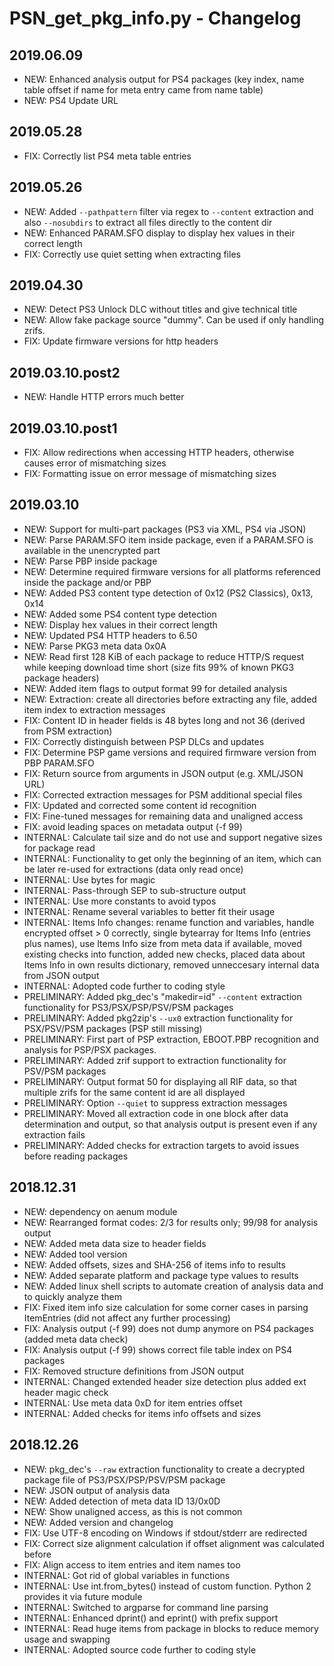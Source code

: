 # PSN_get_pkg_info.py - Changelog

## 2019.06.09
* NEW: Enhanced analysis output for PS4 packages (key index, name table offset if name for meta entry came from name table)
* NEW: PS4 Update URL

## 2019.05.28
* FIX: Correctly list PS4 meta table entries

## 2019.05.26
* NEW: Added `--pathpattern` filter via regex to `--content` extraction and also `--nosubdirs` to extract all files directly to the content dir
* NEW: Enhanced PARAM.SFO display to display hex values in their correct length
* FIX: Correctly use quiet setting when extracting files

## 2019.04.30
* NEW: Detect PS3 Unlock DLC without titles and give technical title
* NEW: Allow fake package source "dummy". Can be used if only handling zrifs.
* FIX: Update firmware versions for http headers

## 2019.03.10.post2
* NEW: Handle HTTP errors much better

## 2019.03.10.post1
* FIX: Allow redirections when accessing HTTP headers, otherwise causes error of mismatching sizes
* FIX: Formatting issue on error message of mismatching sizes

## 2019.03.10
* NEW: Support for multi-part packages (PS3 via XML, PS4 via JSON)
* NEW: Parse PARAM.SFO item inside package, even if a PARAM.SFO is available in the unencrypted part
* NEW: Parse PBP inside package
* NEW: Determine required firmware versions for all platforms referenced inside the package and/or PBP
* NEW: Added PS3 content type detection of 0x12 (PS2 Classics), 0x13, 0x14
* NEW: Added some PS4 content type detection
* NEW: Display hex values in their correct length
* NEW: Updated PS4 HTTP headers to 6.50
* NEW: Parse PKG3 meta data 0x0A
* NEW: Read first 128 KiB of each package to reduce HTTP/S request while keeping download time short (size fits 99% of known PKG3 package headers)
* NEW: Added item flags to output format 99 for detailed analysis
* NEW: Extraction: create all directories before extracting any file, added item index to extraction messages
* FIX: Content ID in header fields is 48 bytes long and not 36 (derived from PSM extraction)
* FIX: Correctly distinguish between PSP DLCs and updates
* FIX: Determine PSP game versions and required firmware version from PBP PARAM.SFO
* FIX: Return source from arguments in JSON output (e.g. XML/JSON URL)
* FIX: Corrected extraction messages for PSM additional special files
* FIX: Updated and corrected some content id recognition
* FIX: Fine-tuned messages for remaining data and unaligned access
* FIX: avoid leading spaces on metadata output (-f 99)
* INTERNAL: Calculate tail size and do not use and support negative sizes for package read
* INTERNAL: Functionality to get only the beginning of an item, which can be later re-used for extractions (data only read once)
* INTERNAL: Use bytes for magic
* INTERNAL: Pass-through SEP to sub-structure output
* INTERNAL: Use more constants to avoid typos
* INTERNAL: Rename several variables to better fit their usage
* INTERNAL: Items Info changes: rename function and variables, handle encrypted offset > 0 correctly, single bytearray for Items Info (entries plus names), use Items Info size from meta data if available, moved existing checks into function, added new checks, placed data about Items Info in own results dictionary, removed unneccesary internal data from JSON output
* INTERNAL: Adopted code further to coding style
* PRELIMINARY: Added pkg_dec's "makedir=id" `--content` extraction functionality for PS3/PSX/PSP/PSV/PSM packages
* PRELIMINARY: Added pkg2zip's `--ux0` extraction functionality for PSX/PSV/PSM packages (PSP still missing)
* PRELIMINARY: First part of PSP extraction, EBOOT.PBP recognition and analysis for PSP/PSX packages.
* PRELIMINARY: Added zrif support to extraction functionality for PSV/PSM packages
* PRELIMINARY: Output format 50 for displaying all RIF data, so that multiple zrifs for the same content id are all displayed
* PRELIMINARY: Option `--quiet` to suppress extraction messages
* PRELIMINARY: Moved all extraction code in one block after data determination and output, so that analysis output is present even if any extraction fails
* PRELIMINARY: Added checks for extraction targets to avoid issues before reading packages

## 2018.12.31
* NEW: dependency on aenum module
* NEW: Rearranged format codes: 2/3 for results only; 99/98 for analysis output
* NEW: Added meta data size to header fields
* NEW: Added tool version
* NEW: Added offsets, sizes and SHA-256 of items info to results
* NEW: Added separate platform and package type values to results
* NEW: Added linux shell scripts to automate creation of analysis data and to quickly analyze them
* FIX: Fixed item info size calculation for some corner cases in parsing ItemEntries (did not affect any further processing)
* FIX: Analysis output (-f 99) does not dump anymore on PS4 packages (added meta data check)
* FIX: Analysis output (-f 99) shows correct file table index on PS4 packages
* FIX: Removed structure definitions from JSON output
* INTERNAL: Changed extended header size detection plus added ext header magic check
* INTERNAL: Use meta data 0xD for item entries offset
* INTERNAL: Added checks for items info offsets and sizes

## 2018.12.26
* NEW: pkg_dec's `--raw` extraction functionality to create a decrypted package file of PS3/PSX/PSP/PSV/PSM package
* NEW: JSON output of analysis data
* NEW: Added detection of meta data ID 13/0x0D
* NEW: Show unaligned access, as this is not common
* NEW: Added version and changelog
* FIX: Use UTF-8 encoding on Windows if stdout/stderr are redirected
* FIX: Correct size alignment calculation if offset alignment was calculated before
* FIX: Align access to item entries and item names too
* INTERNAL: Got rid of global variables in functions
* INTERNAL: Use int.from_bytes() instead of custom function. Python 2 provides it via future module
* INTERNAL: Switched to argparse for command line parsing
* INTERNAL: Enhanced dprint() and eprint() with prefix support
* INTERNAL: Read huge items from package in blocks to reduce memory usage and swapping
* INTERNAL: Adopted source code further to coding style
